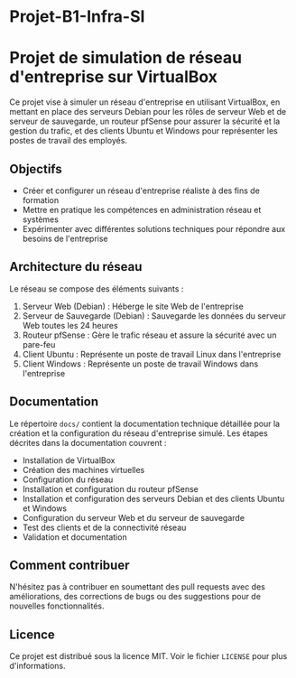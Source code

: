 # Projet-B1-Infra-SI

# Projet de simulation de réseau d'entreprise sur VirtualBox

Ce projet vise à simuler un réseau d'entreprise en utilisant VirtualBox, en mettant en place des serveurs Debian pour les rôles de serveur Web et de serveur de sauvegarde, un routeur pfSense pour assurer la sécurité et la gestion du trafic, et des clients Ubuntu et Windows pour représenter les postes de travail des employés.

## Objectifs

- Créer et configurer un réseau d'entreprise réaliste à des fins de formation
- Mettre en pratique les compétences en administration réseau et systèmes
- Expérimenter avec différentes solutions techniques pour répondre aux besoins de l'entreprise

## Architecture du réseau

Le réseau se compose des éléments suivants :

1. Serveur Web (Debian) : Héberge le site Web de l'entreprise
2. Serveur de Sauvegarde (Debian) : Sauvegarde les données du serveur Web toutes les 24 heures
3. Routeur pfSense : Gère le trafic réseau et assure la sécurité avec un pare-feu
4. Client Ubuntu : Représente un poste de travail Linux dans l'entreprise
5. Client Windows : Représente un poste de travail Windows dans l'entreprise

## Documentation

Le répertoire `docs/` contient la documentation technique détaillée pour la création et la configuration du réseau d'entreprise simulé. Les étapes décrites dans la documentation couvrent :

- Installation de VirtualBox
- Création des machines virtuelles
- Configuration du réseau
- Installation et configuration du routeur pfSense
- Installation et configuration des serveurs Debian et des clients Ubuntu et Windows
- Configuration du serveur Web et du serveur de sauvegarde
- Test des clients et de la connectivité réseau
- Validation et documentation

## Comment contribuer

N'hésitez pas à contribuer en soumettant des pull requests avec des améliorations, des corrections de bugs ou des suggestions pour de nouvelles fonctionnalités.

## Licence

Ce projet est distribué sous la licence MIT. Voir le fichier `LICENSE` pour plus d'informations.
